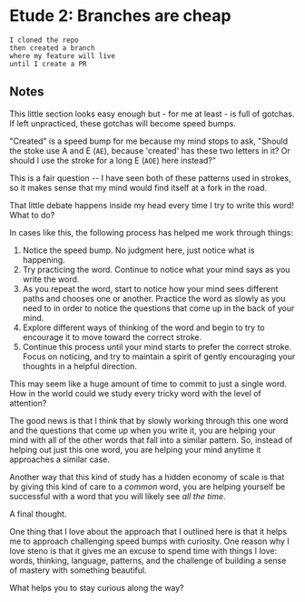 # Etude 2: Branches are cheap

```
I cloned the repo
then created a branch
where my feature will live
until I create a PR
```
##  Notes

This little section looks easy enough
but - for me at least - is full of gotchas.
If left unpracticed, these gotchas will become speed bumps.

"Created" is a speed bump for me because my mind stops to ask,
"Should the stoke use A and E (`AE`), because 'created' has these two letters in it?
Or should I use the stroke for a long E (`AOE`) here instead?"

This is a fair question -- I have seen both of these patterns used in strokes,
so it makes sense that my mind would find itself at a fork in the road.

That little debate happens inside my head every time I try to write this word!
What to do?

In cases like this, the following process has helped me work through things:

1. Notice the speed bump. No judgment here, just notice what is happening.
2. Try practicing the word. Continue to notice what your mind says as you write the word.
3. As you repeat the word, start to notice how your mind sees different paths and chooses one or another. Practice the word as slowly as you need to in order to notice the questions that come up in the back of your mind.
4. Explore different ways of thinking of the word and begin to try to encourage it to move toward the correct stroke.
5. Continue this process until your mind starts to prefer the correct stroke. Focus on noticing, and try to maintain a spirit of gently encouraging your thoughts in a helpful direction.

This may seem like a huge amount of time to commit to just a single word.
How in the world could we study every tricky word with the level of attention?

The good news is that I think that by slowly working through this one word
and the questions that come up when you write it,
you are helping your mind with all of the other words that fall into a similar pattern.
So, instead of helping out just this one word, you are helping your mind
anytime it approaches a similar case.

Another way that this kind of study has a hidden economy of scale is that
by giving this kind of care to a *common* word, you are helping yourself be successful
with a word that you will likely see *all the time*.

A final thought.

One thing that I love about the approach that I outlined here is that
it helps me to approach challenging speed bumps with curiosity.
One reason why I love steno is that it gives me an excuse to spend time with things I love:
words, thinking, language, patterns, and
the challenge of building a sense of mastery with something beautiful.

What helps you to stay curious along the way?
